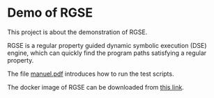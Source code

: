 # Demo of RGSE

This project is about the demonstration of RGSE. 

RGSE is a regular property guided dynamic symbolic execution (DSE) engine, which can quickly find the program paths satisfying a regular property.

The file [manuel.pdf](https://github.com/jrgse/demo/raw/master/manuel.pdf) introduces how to run the test scripts.

The docker image of RGSE can be downloaded from [this link](https://1drv.ms/u/s!Amd07GCbYt_zbQZm2w2MBbXI6Zo).
